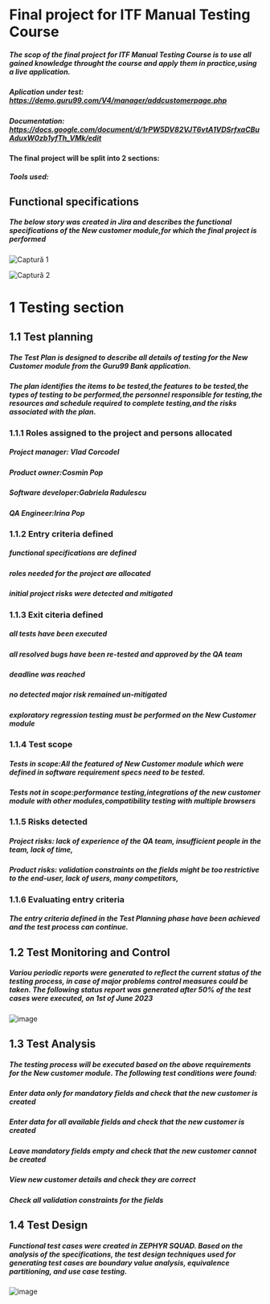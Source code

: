# Final project for ITF Manual Testing Course 
##### The scop of the final project for ITF Manual Testing Course is to use all gained knowledge throught the course and apply them in practice,using a live application.
##### Aplication under test: <https://demo.guru99.com/V4/manager/addcustomerpage.php>
##### Documentation: <https://docs.google.com/document/d/1rPW5DV82VJT6vtA1VDSrfxaCBuAduxW0zb1yfTh_VMk/edit>
#### The final project will be split into 2 sections:
##### Tools used:
## Functional specifications
##### The below story was created in Jira and describes the functional specifications of the New customer module,for which the final project is performed
![Captură 1](https://github.com/popirina/Proiect-practic-Testare-manuala/assets/135150134/63ed336d-ac78-49bd-8088-bf36f933f8f1)


![Captură 2](https://github.com/popirina/Proiect-practic-Testare-manuala/assets/135150134/10fc9218-cee3-46bd-b5a9-55e4eae11743)
# 1 Testing section
## 1.1 Test planning
##### The Test Plan is designed to describe all details of testing for the New Customer module from the Guru99 Bank application.
##### The plan identifies the items to be tested,the features to be tested,the types of testing to be performed,the personnel responsible for testing,the resources and schedule required to complete testing,and the risks associated with the plan.
### 1.1.1 Roles assigned to the project and persons allocated
#####  Project manager: Vlad Corcodel
#####  Product owner:Cosmin Pop
#####  Software developer:Gabriela Radulescu
#####  QA Engineer:Irina Pop
### 1.1.2 Entry criteria defined
##### functional specifications are defined 
##### roles needed for the project are allocated 
##### initial project risks were detected and mitigated
### 1.1.3 Exit citeria defined
##### all tests have been executed 
##### all resolved bugs have been re-tested and approved by the QA team
##### deadline was reached
##### no detected major risk remained un-mitigated
##### exploratory regression testing must be performed on the New Customer module 
### 1.1.4 Test scope 
##### Tests in scope:All the featured of New Customer module which were defined in software requirement specs need to be tested.
##### Tests not in scope:performance testing,integrations of the new customer module with other modules,compatibility testing with multiple browsers
### 1.1.5 Risks detected 
##### Project risks: lack of experience of the QA team, insufficient people in the team, lack of time,
##### Product risks: validation constraints on the fields might be too restrictive to the end-user, lack of users, many competitors,
### 1.1.6 Evaluating entry criteria
##### The entry criteria defined in the Test Planning phase have been achieved and the test process can continue.
## 1.2 Test Monitoring and Control
##### Variou periodic reports were generated to reflect the current status of the testing process, in case of major problems control measures could be taken. The following status report was generated after 50% of the test cases were executed, on 1st of June 2023
  ![image](https://github.com/popirina/Proiect-practic-Testare-manuala/assets/135150134/c951c630-ce4f-49ea-b2db-5c039372f9c3)
## 1.3 Test Analysis
##### The testing process will be executed based on the above requirements for the New customer module. The following test conditions were found:
##### Enter data only for mandatory fields and check that the new customer is created
##### Enter data for all available fields and check that the new customer is created
##### Leave mandatory fields empty and check that the new customer cannot be created
##### View new customer details and check they are correct
##### Check all validation constraints for the fields 
## 1.4 Test Design
##### Functional test cases were created in ZEPHYR SQUAD. Based on the analysis of the specifications, the test design techniques used for generating test cases are boundary value analysis, equivalence partitioning, and use case testing.

![image](https://github.com/popirina/Proiect-practic-Testare-manuala/assets/135150134/d33c3cbf-1238-4924-bc6f-d4085e021e15)























